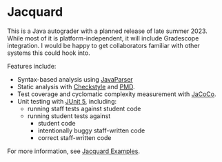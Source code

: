 # Jacquard

This is a Java autograder with a planned release of
late summer 2023. While most of it is platform-independent, it will
include Gradescope integration. I would be happy to get collaborators
familiar with other systems this could hook into.

Features include:

* Syntax-based analysis using [JavaParser](https://github.com/javaparser/javaparser)
* Static analysis with [Checkstyle](https://checkstyle.org/) and
  [PMD](https://pmd.github.io/).
* Test coverage and cyclomatic complexity measurement with 
  [JaCoCo](https://www.jacoco.org/jacoco/).
* Unit testing with [JUnit 5](https://junit.org/junit5/), including:
  * running staff tests against student code
  * running student tests against
    * student code
    * intentionally buggy staff-written code
    * correct staff-written code

For more information, see [Jacquard Examples](https://github.com/espertus/jacquard-examples).
